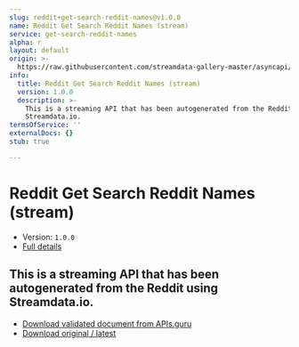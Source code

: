 ```yaml
---
slug: reddit+get-search-reddit-names@v1.0.0
name: Reddit Get Search Reddit Names (stream)
service: get-search-reddit-names
alpha: r
layout: default
origin: >-
  https://raw.githubusercontent.com/streamdata-gallery-master/asyncapi/master/_listings/reddit/reddit-get-search-reddit-names-stream-async.md
info:
  title: Reddit Get Search Reddit Names (stream)
  version: 1.0.0
  description: >-
    This is a streaming API that has been autogenerated from the Reddit using
    Streamdata.io.
termsOfService: ''
externalDocs: {}
stub: true

---
```

# Reddit Get Search Reddit Names (stream)

* Version: `1.0.0`
* [Full details](../html/reddit+get-search-reddit-names@v1.0.0.html)



## This is a streaming API that has been autogenerated from the Reddit using Streamdata.io.



* [Download validated document from APIs.guru](https://raw.githubusercontent.com/APIs-guru/asyncapi-directory/master/docs/APIs/reddit%2Bget-search-reddit-names%40v1.0.0.yaml)
* [Download original / latest](https://raw.githubusercontent.com/streamdata-gallery-master/asyncapi/master/_listings/reddit/reddit-get-search-reddit-names-stream-async.md)

<script type="application/ld+json">
{
  "@context": "http://schema.org/",
  "@type": "WebAPI",
  "description": "This is a streaming API that has been autogenerated from the Reddit using Streamdata.io.",
  "documentation": "",

  "name": "Reddit Get Search Reddit Names (stream)"
}
</script>
